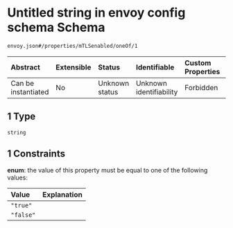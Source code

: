 # Untitled string in envoy config schema Schema

```txt
envoy.json#/properties/mTLSenabled/oneOf/1
```



| Abstract            | Extensible | Status         | Identifiable            | Custom Properties | Additional Properties | Access Restrictions | Defined In                                               |
| :------------------ | :--------- | :------------- | :---------------------- | :---------------- | :-------------------- | :------------------ | :------------------------------------------------------- |
| Can be instantiated | No         | Unknown status | Unknown identifiability | Forbidden         | Allowed               | none                | [envoy.json\*](../out/envoy.json "open original schema") |

## 1 Type

`string`

## 1 Constraints

**enum**: the value of this property must be equal to one of the following values:

| Value     | Explanation |
| :-------- | :---------- |
| `"true"`  |             |
| `"false"` |             |
